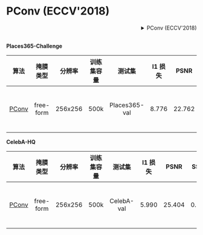 # PConv (ECCV'2018)

<!-- [ALGORITHM] -->

<details>
<summary align="right">PConv (ECCV'2018)</summary>

```bibtex
@inproceedings{liu2018image,
  title={Image inpainting for irregular holes using partial convolutions},
  author={Liu, Guilin and Reda, Fitsum A and Shih, Kevin J and Wang, Ting-Chun and Tao, Andrew and Catanzaro, Bryan},
  booktitle={Proceedings of the European Conference on Computer Vision (ECCV)},
  pages={85--100},
  year={2018}
}
```

</details>

<br/>

**Places365-Challenge**

|                                算法                                | 掩膜类型  | 分辨率  | 训练集容量 |    测试集     | l1 损失 |  PSNR  | SSIM  | GPU 信息 |                                 下载                                  |
| :----------------------------------------------------------------: | :-------: | :-----: | :--------: | :-----------: | :-----: | :----: | :---: | :------: | :-------------------------------------------------------------------: |
| [PConv](/configs/partial_conv/pconv_stage2_4xb2_places-256x256.py) | free-form | 256x256 |    500k    | Places365-val |  8.776  | 22.762 | 0.801 |    4     | [模型](https://download.openmmlab.com/mmediting/inpainting/pconv/pconv_256x256_stage2_4x2_places_20200619-1ffed0e8.pth) \| [日志](https://download.openmmlab.com/mmediting/inpainting/pconv/pconv_256x256_stage2_4x2_places_20200619-1ffed0e8.log.json) |

**CelebA-HQ**

|                                算法                                | 掩膜类型  | 分辨率  | 训练集容量 |   测试集   | l1 损失 |  PSNR  | SSIM  | GPU 信息 |                                   下载                                   |
| :----------------------------------------------------------------: | :-------: | :-----: | :--------: | :--------: | :-----: | :----: | :---: | :------: | :----------------------------------------------------------------------: |
| [PConv](/configs/partial_conv/pconv_stage2_4xb2_celeba-256x256.py) | free-form | 256x256 |    500k    | CelebA-val |  5.990  | 25.404 | 0.853 |    4     | [模型](https://download.openmmlab.com/mmediting/inpainting/pconv/pconv_256x256_stage2_4x2_celeba_20200619-860f8b95.pth) \| [日志](https://download.openmmlab.com/mmediting/inpainting/pconv/pconv_256x256_stage2_4x2_celeba_20200619-860f8b95.log.json) |
